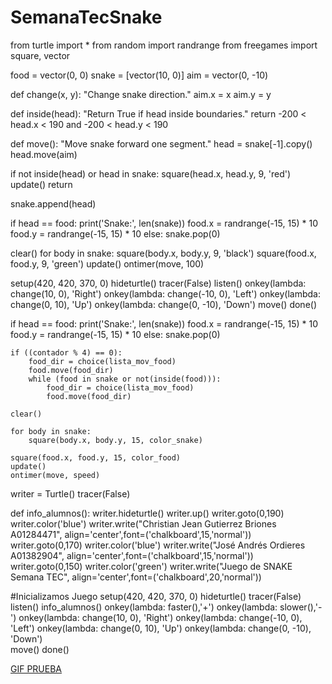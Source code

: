 # SemanaTecSnake
from turtle import *
from random import randrange
from freegames import square, vector

food = vector(0, 0)
snake = [vector(10, 0)]
aim = vector(0, -10)

def change(x, y):
    "Change snake direction."
    aim.x = x
    aim.y = y

def inside(head):
    "Return True if head inside boundaries."
    return -200 < head.x < 190 and -200 < head.y < 190

def move():
    "Move snake forward one segment."
    head = snake[-1].copy()
    head.move(aim)

   if not inside(head) or head in snake:
        square(head.x, head.y, 9, 'red')
        update()
        return

   snake.append(head)

   if head == food:
        print('Snake:', len(snake))
        food.x = randrange(-15, 15) * 10
        food.y = randrange(-15, 15) * 10
    else:
        snake.pop(0)

   clear()
    for body in snake:
        square(body.x, body.y, 9, 'black')
    square(food.x, food.y, 9, 'green')
    update()
    ontimer(move, 100)


setup(420, 420, 370, 0)
hideturtle()
tracer(False)
listen()
onkey(lambda: change(10, 0), 'Right')
onkey(lambda: change(-10, 0), 'Left')
onkey(lambda: change(0, 10), 'Up')
onkey(lambda: change(0, -10), 'Down')
move()
done()

if head == food:
        print('Snake:', len(snake))
        food.x = randrange(-15, 15) * 10
        food.y = randrange(-15, 15) * 10
    else:
        snake.pop(0)

    if ((contador % 4) == 0):
        food_dir = choice(lista_mov_food)
        food.move(food_dir)
        while (food in snake or not(inside(food))):
            food_dir = choice(lista_mov_food)
            food.move(food_dir)            
        
    clear()

    for body in snake:
        square(body.x, body.y, 15, color_snake)

    square(food.x, food.y, 15, color_food)
    update()
    ontimer(move, speed)

writer = Turtle()
tracer(False)


def info_alumnos():
    writer.hideturtle()
    writer.up()
    writer.goto(0,190)
    writer.color('blue')
    writer.write("Christian Jean Gutierrez Briones A01284471", align='center',font=('chalkboard',15,'normal'))
    writer.goto(0,170)
    writer.color('blue')
    writer.write("José Andrés Ordieres A01382904", align='center',font=('chalkboard',15,'normal'))
    writer.goto(0,150)
    writer.color('green')
    writer.write("Juego de SNAKE Semana TEC", align='center',font=('chalkboard',20,'normal'))


#Inicializamos Juego
setup(420, 420, 370, 0)
hideturtle()
tracer(False)
listen()
info_alumnos()
onkey(lambda: faster(),'+')
onkey(lambda: slower(),'-')
onkey(lambda: change(10, 0), 'Right')
onkey(lambda: change(-10, 0), 'Left')
onkey(lambda: change(0, 10), 'Up')
onkey(lambda: change(0, -10), 'Down')    
move()
done()


[GIF PRUEBA](https://makeagif.com/i/qdqSwi)

